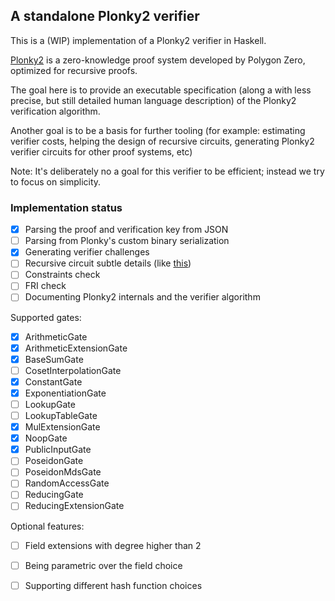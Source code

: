 
A standalone Plonky2 verifier
-----------------------------

This is a (WIP) implementation of a Plonky2 verifier in Haskell.

[Plonky2](https://github.com/0xPolygonZero/plonky2/) is a zero-knowledge proof
system developed by Polygon Zero, optimized for recursive proofs.

The goal here is to provide an executable specification (along a with less precise,
but still detailed human language description) of the Plonky2 verification 
algorithm. 

Another goal is to be a basis for further tooling (for example:
estimating verifier costs, helping the design of recursive circuits, generating 
Plonky2 verifier circuits for other proof systems, etc)

Note: It's deliberately no a goal for this verifier to be efficient; instead we 
try to focus on simplicity.


### Implementation status

- [x] Parsing the proof and verification key from JSON
- [ ] Parsing from Plonky's custom binary serialization
- [x] Generating verifier challenges
- [ ] Recursive circuit subtle details (like [this](https://github.com/0xPolygonZero/plonky2/blob/356aefb6863ac881fb71f9bf851582c915428458/plonky2/src/fri/challenges.rs#L55-L64]))
- [ ] Constraints check
- [ ] FRI check
- [ ] Documenting Plonky2 internals and the verifier algorithm

Supported gates:

- [x] ArithmeticGate
- [x] ArithmeticExtensionGate
- [x] BaseSumGate
- [ ] CosetInterpolationGate
- [x] ConstantGate
- [x] ExponentiationGate
- [ ] LookupGate
- [ ] LookupTableGate
- [x] MulExtensionGate
- [x] NoopGate
- [x] PublicInputGate
- [ ] PoseidonGate
- [ ] PoseidonMdsGate
- [ ] RandomAccessGate
- [ ] ReducingGate
- [ ] ReducingExtensionGate

Optional features:

- [ ] Field extensions with degree higher than 2
- [ ] Being parametric over the field choice
- [ ] Supporting different hash function choices



